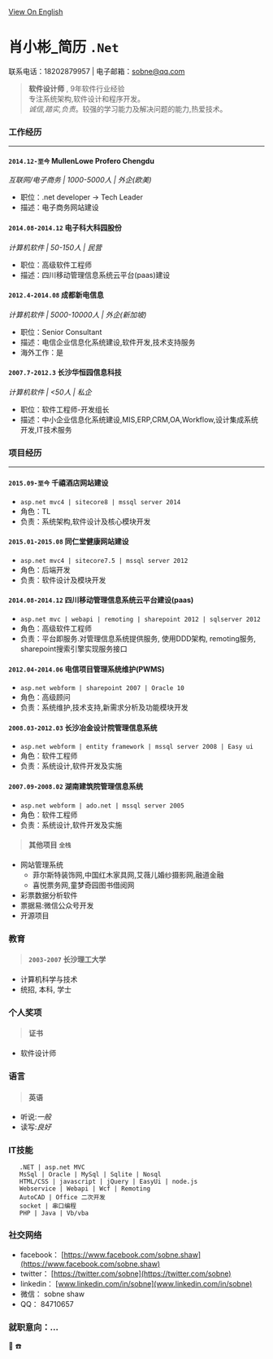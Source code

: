 
[View On English](https://sobne.github.io/en)
    
	

#  肖小彬_简历 `.Net`

  联系电话：18202879957 | 电子邮箱：sobne@qq.com 

> **软件设计师** , 9年软件行业经验  
> 专注系统架构,软件设计和程序开发。  
> *诚信,踏实,负责*。较强的学习能力及解决问题的能力,热爱技术。


### **工作经历**

* * *

#### `2014.12-至今` MullenLowe Profero Chengdu
*互联网/电子商务 | 1000-5000人 | 外企(欧美)*

*   职位：.net developer -> Tech Leader  
*   描述：电子商务网站建设
   
#### `2014.08-2014.12` 电子科大科园股份
*计算机软件 | 50-150人 | 民营*

*   职位：高级软件工程师  
*   描述：四川移动管理信息系统云平台(paas)建设
   
#### `2012.4-2014.08` 成都新电信息
*计算机软件 | 5000-10000人 | 外企(新加坡)*

*   职位：Senior Consultant  
*   描述：电信企业信息化系统建设,软件开发,技术支持服务  
*   海外工作：是
   
#### `2007.7-2012.3` 长沙华恒园信息科技
*计算机软件 | <50人 | 私企*

*   职位：软件工程师-开发组长  
*   描述：中小企业信息化系统建设,MIS,ERP,CRM,OA,Workflow,设计集成系统开发,IT技术服务
    
	

### **项目经历**

* * *

#### `2015.09-至今` 千禧酒店网站建设

  *  `asp.net mvc4 | sitecore8 | mssql server 2014 `  
  *  角色：TL  
  *  负责：系统架构,软件设计及核心模块开发  
   
#### `2015.01-2015.08` 同仁堂健康网站建设

  *  `asp.net mvc4 | sitecore7.5 | mssql server 2012 `
  *  角色：后端开发  
  *  负责：软件设计及模块开发
   
#### `2014.08-2014.12` 四川移动管理信息系统云平台建设(paas)

  *  `asp.net mvc | webapi | remoting | sharepoint 2012 | sqlserver 2012 `
  *  角色：高级软件工程师  
  *  负责：平台即服务.对管理信息系统提供服务, 使用DDD架构, remoting服务, sharepoint搜索引擎实现服务接口
   
#### `2012.04-2014.06` 电信项目管理系统维护(PWMS)

  *  `asp.net webform | sharepoint 2007 | Oracle 10 `
  *  角色：高级顾问  
  *  负责：系统维护,技术支持,新需求分析及功能模块开发
   
#### `2008.03-2012.03` 长沙冶金设计院管理信息系统

  *  `asp.net webform | entity framework | mssql server 2008 | Easy ui `
  *  角色：软件工程师  
  *  负责：系统设计,软件开发及实施
   
#### `2007.09-2008.02` 湖南建筑院管理信息系统

  *  `asp.net webform | ado.net | mssql server 2005 `
  *  角色：软件工程师  
  *  负责：系统设计,软件开发及实施
   
> #### 其他项目 `全栈`  
  - 网站管理系统 
    - 菲尔斯特装饰网,中国红木家具网,艾薇儿婚纱摄影网,融道金融  
    - 喜悦票务网,童梦奇园图书借阅网  
  - 彩票数据分析软件  
  - 票据易:微信公众号开发  
  - 开源项目  
   

### 教育  
> #### `2003-2007` 长沙理工大学  
  *  计算机科学与技术  
  *  统招, 本科, 学士

### 个人奖项  
> #### 证书  
   *  软件设计师
  
### 语言  
> #### 英语  
   * 听说:*一般*  
   * 读写:*良好*
   
### IT技能  
```
   .NET | asp.net MVC
   MsSql | Oracle | MySql | Sqlite | Nosql
   HTML/CSS | javascript | jQuery | EasyUi | node.js
   Webservice | Webapi | Wcf | Remoting
   AutoCAD | Office 二次开发
   socket | 串口编程
   PHP | Java | Vb/vba
```
   

### 社交网络
  * facebook： [https://www.facebook.com/sobne.shaw](https://www.facebook.com/sobne.shaw)
  * twitter：  [https://twitter.com/sobne](https://twitter.com/sobne)
  * linkedin： [www.linkedin.com/in/sobne](www.linkedin.com/in/sobne)
  * 微信：   sobne shaw
  * QQ：       84710657

  
### 就职意向：...


 :e-mail:
 :phone:



